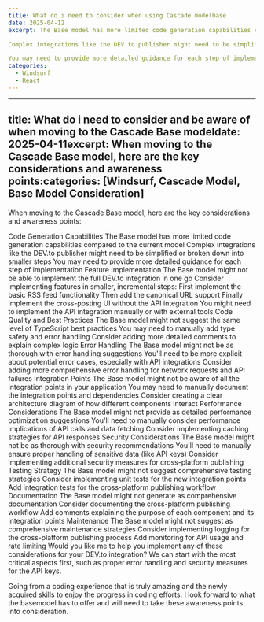 ```yaml
---
title: What do i need to consider when using Cascade modelbase 
date: 2025-04-12
excerpt: The Base model has more limited code generation capabilities compared to the current model

Complex integrations like the DEV.to publisher might need to be simplified or broken down into smaller steps

You may need to provide more detailed guidance for each step of implementation
categories: 
  - Windsurf
  - React
---
```


***

title: What do i need to consider and be aware of when moving to the Cascade Base modeldate: 2025-04-11excerpt: When moving to the Cascade Base model, here are the key considerations and awareness points:categories: [Windsurf, Cascade Model, Base Model Consideration]
---

When moving to the Cascade Base model, here are the key considerations and awareness points:

Code Generation Capabilities
The Base model has more limited code generation capabilities compared to the current model
Complex integrations like the DEV.to publisher might need to be simplified or broken down into smaller steps
You may need to provide more detailed guidance for each step of implementation
Feature Implementation
The Base model might not be able to implement the full DEV.to integration in one go
Consider implementing features in smaller, incremental steps:
First implement the basic RSS feed functionality
Then add the canonical URL support
Finally implement the cross-posting UI without the API integration
You might need to implement the API integration manually or with external tools
Code Quality and Best Practices
The Base model might not suggest the same level of TypeScript best practices
You may need to manually add type safety and error handling
Consider adding more detailed comments to explain complex logic
Error Handling
The Base model might not be as thorough with error handling suggestions
You'll need to be more explicit about potential error cases, especially with API integrations
Consider adding more comprehensive error handling for network requests and API failures
Integration Points
The Base model might not be aware of all the integration points in your application
You may need to manually document the integration points and dependencies
Consider creating a clear architecture diagram of how different components interact
Performance Considerations
The Base model might not provide as detailed performance optimization suggestions
You'll need to manually consider performance implications of API calls and data fetching
Consider implementing caching strategies for API responses
Security Considerations
The Base model might not be as thorough with security recommendations
You'll need to manually ensure proper handling of sensitive data (like API keys)
Consider implementing additional security measures for cross-platform publishing
Testing Strategy
The Base model might not suggest comprehensive testing strategies
Consider implementing unit tests for the new integration points
Add integration tests for the cross-platform publishing workflow
Documentation
The Base model might not generate as comprehensive documentation
Consider documenting the cross-platform publishing workflow
Add comments explaining the purpose of each component and its integration points
Maintenance
The Base model might not suggest as comprehensive maintenance strategies
Consider implementing logging for the cross-platform publishing process
Add monitoring for API usage and rate limiting
Would you like me to help you implement any of these considerations for your DEV.to integration? We can start with the most critical aspects first, such as proper error handling and security measures for the API keys.

Going from a coding experience that is truly amazing and the newly acquired skills to enjoy the progress in coding efforts. I look forward to what the basemodel has to offer and will need to take these awareness points into consideration.

